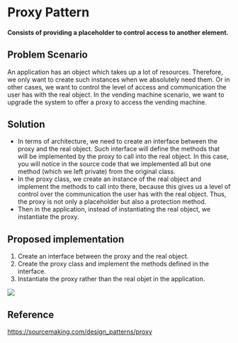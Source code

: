# Proxy Pattern

#### Consists of providing a placeholder to control access to another element.

## Problem Scenario
An application has an object which takes up a lot of resources. Therefore, we only want to create such instances when we absolutely need them. Or in other cases, we want to control the level of access and communication the user has with the real object. In the vending machine scenario, we want to upgrade the system to offer a proxy to access the vending machine.

## Solution
<ul>
<li>
In terms of architecture, we need to create an interface between the proxy and the real object. Such interface will define the methods that will be implemented by the proxy to call into the real object. In this case, you will notice in the source code that we implemented all but one method (which we left private) from the original class.
</li>

<li>
In the proxy class, we create an instance of the real object and implement the methods to call into there, because this gives us a level of control over the communication the user has with the real object. Thus, the proxy is not only a placeholder but also a protection method.
</li>

<li>
Then in the application, instead of instantiating the real object, we instantiate the proxy.
</li>
</ul>

## Proposed implementation
<ol>
  <li>Create an interface between the proxy and the real object.</li>
  <li>Create the proxy class and implement the methods defined in the interface.</li>
  <li>Instantiate the proxy rather than the real objet in the application.</li>
</ol>

<img src="https://scontent.fntr6-2.fna.fbcdn.net/v/t34.0-12/22500984_10156689481401258_1549054923_n.png?oh=beae003a663ef0566efceb6e2d59eef4&oe=59E5F00F" />

## Reference
https://sourcemaking.com/design_patterns/proxy
